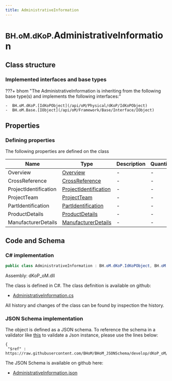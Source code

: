 ```yaml
---
title: AdministrativeInformation
---
```


# <small>BH.oM.dKoP.</small>**AdministrativeInformation**



## Class structure

### Implemented interfaces and base types

???+ bhom "The AdministrativeInformation is inheriting from the following base type(s) and implements the following interfaces:"

    -  BH.oM.dKoP.[IdKoPObject](/api/oM/Physical/dKoP/IdKoPObject)
    -  BH.oM.Base.[IObject](/api/oM/Framework/Base/Interface/IObject)


## Properties



### Defining properties

The following properties are defined on the class

| Name             | Type             | Description      | Quantity         |
|------------------|------------------|------------------|------------------|
| Overview | [Overview](/api/oM/Physical/dKoP/AdministrativeInformation/Overview) | - | - |
| CrossReference | [CrossReference](/api/oM/Physical/dKoP/AdministrativeInformation/CrossReference) | - | - |
| ProjectIdentification | [ProjectIdentification](/api/oM/Physical/dKoP/AdministrativeInformation/ProjectIdentification) | - | - |
| ProjectTeam | [ProjectTeam](/api/oM/Physical/dKoP/AdministrativeInformation/ProjectTeam) | - | - |
| PartIdentification | [PartIdentification](/api/oM/Physical/dKoP/AdministrativeInformation/PartIdentification) | - | - |
| ProductDetails | [ProductDetails](/api/oM/Physical/dKoP/AdministrativeInformation/ProductDetails) | - | - |
| ManufacturerDetails | [ManufacturerDetails](/api/oM/Physical/dKoP/AdministrativeInformation/ManufacturerDetails) | - | - |


## Code and Schema

### C# implementation

``` C# title="C#"
public class AdministrativeInformation : BH.oM.dKoP.IdKoPObject, BH.oM.Base.IObject
```

Assembly: dKoP_oM.dll

The class is defined in C#. The class definition is available on github:

- [AdministrativeInformation.cs](https://github.com/BHoM/dKoP_Toolkit/blob/develop/dKoP_oM/AdministrativeInformation\AdministrativeInformation.cs)

All history and changes of the class can be found by inspection the history.
### JSON Schema implementation

The object is defined as a JSON schema. To reference the schema in a validator like [this](https://www.jsonschemavalidator.net/) to validate a Json instance, please use the lines below:

``` { .json .copy .select } title="JSON Schema"
{
 "$ref" : https://raw.githubusercontent.com/BHoM/BHoM_JSONSchema/develop/dKoP_oM/AdministrativeInformation.json}
```

The JSON Schema is available on github here:

- [AdministrativeInformation.json](https://github.com/BHoM/BHoM_JSONSchema/blob/develop/dKoP_oM/AdministrativeInformation.json)
